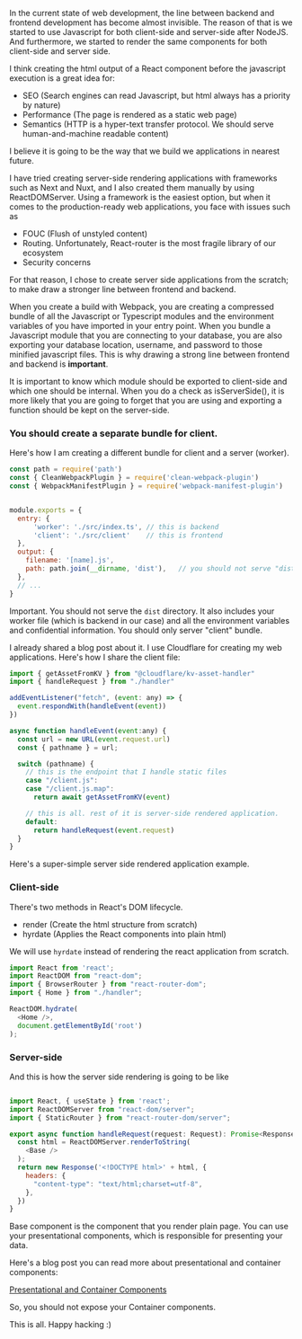 In the current state of web development, the line between backend and frontend
development has become almost invisible. The reason of that is we started to use
Javascript for both client-side and server-side after NodeJS. And furthermore,
we started to render the same components for both client-side and server side.

I think creating the html output of a React component before the javascript execution
is a great idea for:

- SEO (Search engines can read Javascript, but html always has a priority by nature)
- Performance (The page is rendered as a static web page)
- Semantics (HTTP is a hyper-text transfer protocol. We should serve human-and-machine readable content)

I believe it is going to be the way that we build we applications in nearest future.

I have tried creating server-side rendering applications with frameworks such as
Next and Nuxt, and I also created them manually by using ReactDOMServer. Using a
framework is the easiest option, but when it comes to the production-ready web
applications, you face with issues such as

- FOUC (Flush of unstyled content)
- Routing. Unfortunately, React-router is the most fragile library of our ecosystem
- Security concerns

For that reason, I chose to create server side applications from the scratch; to make
draw a stronger line between frontend and backend.

When you create a build with Webpack, you are creating a compressed bundle of all the Javascript
or Typescript modules and the environment variables of you have imported in your entry point. When
you bundle a Javascript module that you are connecting to your database, you are also exporting
your database location, username, and password to those minified javascript files. This is why
drawing a strong line between frontend and backend is **important**.

It is important to know which module should be exported to client-side and which one should 
be internal. When you do a check as isServerSide(), it is more likely that you are going
to forget that you are using and exporting a function should be kept on the server-side.

### You should create a separate bundle for client.

Here's how I am creating a different bundle for client and a server (worker).

```javascript
const path = require('path')
const { CleanWebpackPlugin } = require('clean-webpack-plugin')
const { WebpackManifestPlugin } = require('webpack-manifest-plugin')


module.exports = {
  entry: {
      'worker': './src/index.ts', // this is backend
      'client': './src/client'    // this is frontend
  },
  output: {
    filename: '[name].js',
    path: path.join(__dirname, 'dist'),   // you should not serve "dist" directory.
  },
  // ...
}
```

Important. You should not serve the `dist` directory. It also includes your worker
file (which is backend in our case) and all the environment variables and confidential
information. You should only server "client" bundle.

I already shared a blog post about it. I use Cloudflare for creating my web applications.
Here's how I share the client file:

```javascript
import { getAssetFromKV } from "@cloudflare/kv-asset-handler"
import { handleRequest } from "./handler"

addEventListener("fetch", (event: any) => {
  event.respondWith(handleEvent(event))
})

async function handleEvent(event:any) {
  const url = new URL(event.request.url)
  const { pathname } = url;

  switch (pathname) {
    // this is the endpoint that I handle static files
    case "/client.js":
    case "/client.js.map":
      return await getAssetFromKV(event)

    // this is all. rest of it is server-side rendered application.
    default:
      return handleRequest(event.request)
  }
}
```

Here's a super-simple server side rendered application example.

### Client-side
There's two methods in React's DOM lifecycle.

- render (Create the html structure from scratch)
- hyrdate (Applies the React components into plain html)

We will use `hyrdate` instead of rendering the react application from scratch.

```javascript
import React from 'react';
import ReactDOM from "react-dom";
import { BrowserRouter } from "react-router-dom";
import { Home } from "./handler";

ReactDOM.hydrate(
  <Home />,
  document.getElementById('root')
);
```

### Server-side
And this is how the server side rendering is going to be like

```javascript

import React, { useState } from 'react';
import ReactDOMServer from "react-dom/server";
import { StaticRouter } from "react-router-dom/server";

export async function handleRequest(request: Request): Promise<Response> {
  const html = ReactDOMServer.renderToString(
    <Base />
  );
  return new Response('<!DOCTYPE html>' + html, {
    headers: {
      "content-type": "text/html;charset=utf-8",
    },
  })
}
```
Base component is the component that you render plain page. You can
use your presentational components, which is responsible for
presenting your data.

Here's a blog post you can read more about presentational and container components:

<a target="_blank" href="https://medium.com/@dan_abramov/smart-and-dumb-components-7ca2f9a7c7d0">Presentational and Container Components</a>

So, you should not expose your Container components.

This is all.
Happy hacking :)